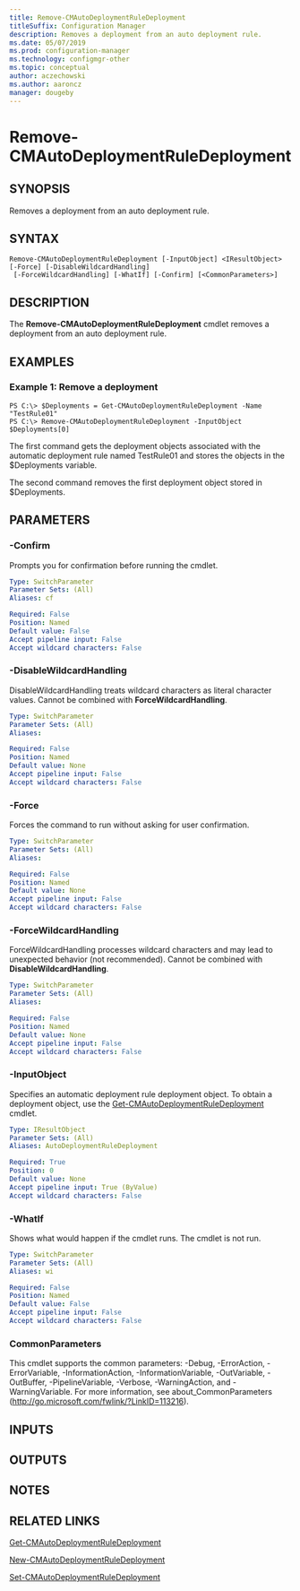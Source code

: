 ```yaml
---
title: Remove-CMAutoDeploymentRuleDeployment
titleSuffix: Configuration Manager
description: Removes a deployment from an auto deployment rule.
ms.date: 05/07/2019
ms.prod: configuration-manager
ms.technology: configmgr-other
ms.topic: conceptual
author: aczechowski
ms.author: aaroncz
manager: dougeby
---
```


# Remove-CMAutoDeploymentRuleDeployment

## SYNOPSIS
Removes a deployment from an auto deployment rule.

## SYNTAX

```
Remove-CMAutoDeploymentRuleDeployment [-InputObject] <IResultObject> [-Force] [-DisableWildcardHandling]
 [-ForceWildcardHandling] [-WhatIf] [-Confirm] [<CommonParameters>]
```

## DESCRIPTION
The **Remove-CMAutoDeploymentRuleDeployment** cmdlet removes a deployment from an auto deployment rule.

## EXAMPLES

### Example 1: Remove a deployment
```
PS C:\> $Deployments = Get-CMAutoDeploymentRuleDeployment -Name "TestRule01"
PS C:\> Remove-CMAutoDeploymentRuleDeployment -InputObject $Deployments[0]
```

The first command gets the deployment objects associated with the automatic deployment rule named TestRule01 and stores the objects in the $Deployments variable.

The second command removes the first deployment object stored in $Deployments.

## PARAMETERS

### -Confirm
Prompts you for confirmation before running the cmdlet.

```yaml
Type: SwitchParameter
Parameter Sets: (All)
Aliases: cf

Required: False
Position: Named
Default value: False
Accept pipeline input: False
Accept wildcard characters: False
```

### -DisableWildcardHandling
DisableWildcardHandling treats wildcard characters as literal character values. Cannot be combined with **ForceWildcardHandling**.

```yaml
Type: SwitchParameter
Parameter Sets: (All)
Aliases: 

Required: False
Position: Named
Default value: None
Accept pipeline input: False
Accept wildcard characters: False
```

### -Force
Forces the command to run without asking for user confirmation.

```yaml
Type: SwitchParameter
Parameter Sets: (All)
Aliases: 

Required: False
Position: Named
Default value: None
Accept pipeline input: False
Accept wildcard characters: False
```

### -ForceWildcardHandling
ForceWildcardHandling processes wildcard characters and may lead to unexpected behavior (not recommended). Cannot be combined with **DisableWildcardHandling**.

```yaml
Type: SwitchParameter
Parameter Sets: (All)
Aliases: 

Required: False
Position: Named
Default value: None
Accept pipeline input: False
Accept wildcard characters: False
```

### -InputObject
Specifies an automatic deployment rule deployment object.
To obtain a deployment object, use the [Get-CMAutoDeploymentRuleDeployment](Get-CMAutoDeploymentRuleDeployment.md) cmdlet.

```yaml
Type: IResultObject
Parameter Sets: (All)
Aliases: AutoDeploymentRuleDeployment

Required: True
Position: 0
Default value: None
Accept pipeline input: True (ByValue)
Accept wildcard characters: False
```

### -WhatIf
Shows what would happen if the cmdlet runs.
The cmdlet is not run.

```yaml
Type: SwitchParameter
Parameter Sets: (All)
Aliases: wi

Required: False
Position: Named
Default value: False
Accept pipeline input: False
Accept wildcard characters: False
```

### CommonParameters
This cmdlet supports the common parameters: -Debug, -ErrorAction, -ErrorVariable, -InformationAction, -InformationVariable, -OutVariable, -OutBuffer, -PipelineVariable, -Verbose, -WarningAction, and -WarningVariable. For more information, see about_CommonParameters (http://go.microsoft.com/fwlink/?LinkID=113216).

## INPUTS

## OUTPUTS

## NOTES

## RELATED LINKS

[Get-CMAutoDeploymentRuleDeployment](Get-CMAutoDeploymentRuleDeployment.md)

[New-CMAutoDeploymentRuleDeployment](New-CMAutoDeploymentRuleDeployment.md)

[Set-CMAutoDeploymentRuleDeployment](Set-CMAutoDeploymentRuleDeployment.md)
